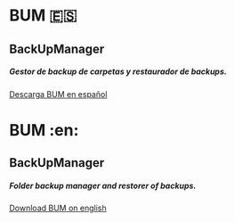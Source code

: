 # BUM :es:
## BackUpManager
##### Gestor de backup de carpetas y restaurador de backups.
[Descarga BUM en español](https://github.com/stirgoy/BUM/releases/download/V1/BUM_es.rar)




# BUM :en:
## BackUpManager
##### Folder backup manager and restorer of backups.
[Download BUM on english](https://github.com/stirgoy/BUM/releases/download/V1/BUM_en.rar)
